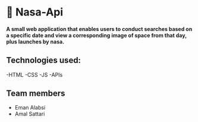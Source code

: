 # 🚀 Nasa-Api

#### A small web application that enables users to conduct searches based on a specific date and view a corresponding image of space from that day, plus launches by nasa.

## Technologies used:

-HTML
-CSS
-JS
-APIs

## Team members

- Eman Alabsi
- Amal Sattari
